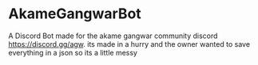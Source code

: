 # AkameGangwarBot
A Discord Bot made for the akame gangwar community discord https://discord.gg/agw. its made in a hurry and the owner wanted to save everything in a json so its a little messy

